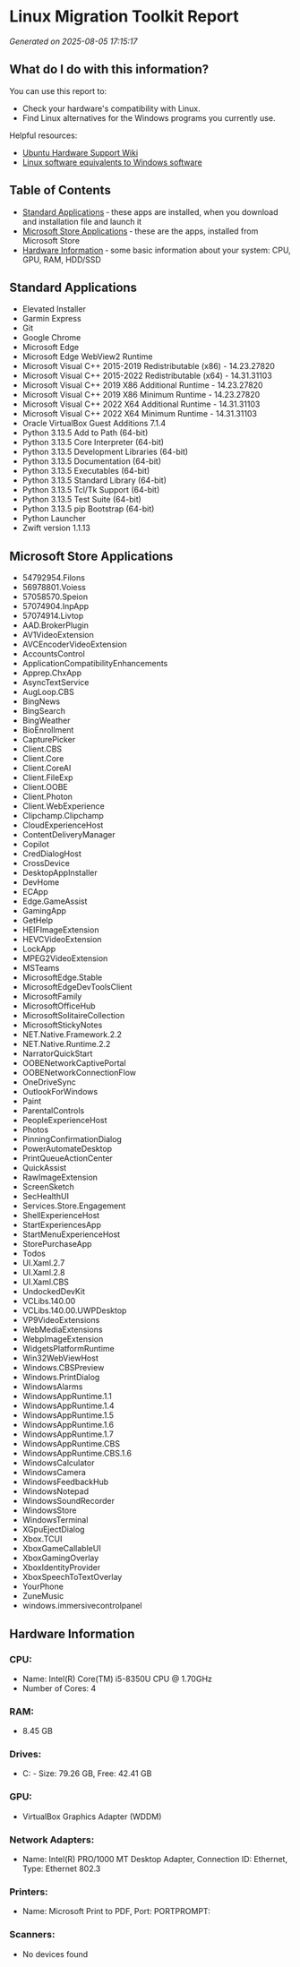
# Linux Migration Toolkit Report

*Generated on 2025-08-05 17:15:17*

## What do I do with this information?

You can use this report to:

- Check your hardware's compatibility with Linux.
- Find Linux alternatives for the Windows programs you currently use.

Helpful resources:

- [Ubuntu Hardware Support Wiki](https://wiki.ubuntu.com/HardwareSupport)
- [Linux software equivalents to Windows software](https://wiki.linuxquestions.org/wiki/Linux_software_equivalent_to_Windows_software)



## Table of Contents

- [Standard Applications](#standard-applications) &dash; these apps are installed, when you download and installation file and launch it
- [Microsoft Store Applications](#microsoft-store-applications) &dash; these are the apps, installed from Microsoft Store
- [Hardware Information](#hardware-information) &dash; some basic information about your system: CPU, GPU, RAM, HDD/SSD

## Standard Applications

- Elevated Installer
- Garmin Express
- Git
- Google Chrome
- Microsoft Edge
- Microsoft Edge WebView2 Runtime
- Microsoft Visual C++ 2015-2019 Redistributable (x86) - 14.23.27820
- Microsoft Visual C++ 2015-2022 Redistributable (x64) - 14.31.31103
- Microsoft Visual C++ 2019 X86 Additional Runtime - 14.23.27820
- Microsoft Visual C++ 2019 X86 Minimum Runtime - 14.23.27820
- Microsoft Visual C++ 2022 X64 Additional Runtime - 14.31.31103
- Microsoft Visual C++ 2022 X64 Minimum Runtime - 14.31.31103
- Oracle VirtualBox Guest Additions 7.1.4
- Python 3.13.5 Add to Path (64-bit)
- Python 3.13.5 Core Interpreter (64-bit)
- Python 3.13.5 Development Libraries (64-bit)
- Python 3.13.5 Documentation (64-bit)
- Python 3.13.5 Executables (64-bit)
- Python 3.13.5 Standard Library (64-bit)
- Python 3.13.5 Tcl/Tk Support (64-bit)
- Python 3.13.5 Test Suite (64-bit)
- Python 3.13.5 pip Bootstrap (64-bit)
- Python Launcher
- Zwift version 1.1.13

## Microsoft Store Applications

- 54792954.Filons
- 56978801.Voiess
- 57058570.Speion
- 57074904.InpApp
- 57074914.Livtop
- AAD.BrokerPlugin
- AV1VideoExtension
- AVCEncoderVideoExtension
- AccountsControl
- ApplicationCompatibilityEnhancements
- Apprep.ChxApp
- AsyncTextService
- AugLoop.CBS
- BingNews
- BingSearch
- BingWeather
- BioEnrollment
- CapturePicker
- Client.CBS
- Client.Core
- Client.CoreAI
- Client.FileExp
- Client.OOBE
- Client.Photon
- Client.WebExperience
- Clipchamp.Clipchamp
- CloudExperienceHost
- ContentDeliveryManager
- Copilot
- CredDialogHost
- CrossDevice
- DesktopAppInstaller
- DevHome
- ECApp
- Edge.GameAssist
- GamingApp
- GetHelp
- HEIFImageExtension
- HEVCVideoExtension
- LockApp
- MPEG2VideoExtension
- MSTeams
- MicrosoftEdge.Stable
- MicrosoftEdgeDevToolsClient
- MicrosoftFamily
- MicrosoftOfficeHub
- MicrosoftSolitaireCollection
- MicrosoftStickyNotes
- NET.Native.Framework.2.2
- NET.Native.Runtime.2.2
- NarratorQuickStart
- OOBENetworkCaptivePortal
- OOBENetworkConnectionFlow
- OneDriveSync
- OutlookForWindows
- Paint
- ParentalControls
- PeopleExperienceHost
- Photos
- PinningConfirmationDialog
- PowerAutomateDesktop
- PrintQueueActionCenter
- QuickAssist
- RawImageExtension
- ScreenSketch
- SecHealthUI
- Services.Store.Engagement
- ShellExperienceHost
- StartExperiencesApp
- StartMenuExperienceHost
- StorePurchaseApp
- Todos
- UI.Xaml.2.7
- UI.Xaml.2.8
- UI.Xaml.CBS
- UndockedDevKit
- VCLibs.140.00
- VCLibs.140.00.UWPDesktop
- VP9VideoExtensions
- WebMediaExtensions
- WebpImageExtension
- WidgetsPlatformRuntime
- Win32WebViewHost
- Windows.CBSPreview
- Windows.PrintDialog
- WindowsAlarms
- WindowsAppRuntime.1.1
- WindowsAppRuntime.1.4
- WindowsAppRuntime.1.5
- WindowsAppRuntime.1.6
- WindowsAppRuntime.1.7
- WindowsAppRuntime.CBS
- WindowsAppRuntime.CBS.1.6
- WindowsCalculator
- WindowsCamera
- WindowsFeedbackHub
- WindowsNotepad
- WindowsSoundRecorder
- WindowsStore
- WindowsTerminal
- XGpuEjectDialog
- Xbox.TCUI
- XboxGameCallableUI
- XboxGamingOverlay
- XboxIdentityProvider
- XboxSpeechToTextOverlay
- YourPhone
- ZuneMusic
- windows.immersivecontrolpanel

## Hardware Information

### CPU:

- Name: Intel(R) Core(TM) i5-8350U CPU @ 1.70GHz
- Number of Cores: 4

### RAM:

- 8.45 GB

### Drives:

- C: - Size: 79.26 GB, Free: 42.41 GB

### GPU:

- VirtualBox Graphics Adapter (WDDM)


### Network Adapters:

- Name: Intel(R) PRO/1000 MT Desktop Adapter, Connection ID: Ethernet, Type: Ethernet 802.3

### Printers:

- Name: Microsoft Print to PDF, Port: PORTPROMPT:

### Scanners:

- No devices found

